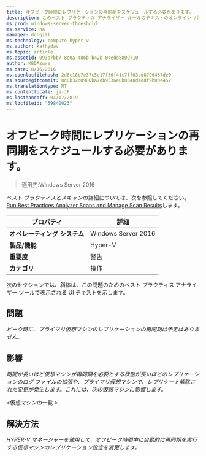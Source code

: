 ```yaml
---
title: オフピーク時間にレプリケーションの再同期をスケジュールする必要があります。
description: このベスト プラクティス アナライザー ルールのテキストのオンライン バージョン。
ms.prod: windows-server-threshold
ms.service: na
manager: dongill
ms.technology: compute-hyper-v
ms.author: kathydav
ms.topic: article
ms.assetid: 093a7bb7-8e0a-486b-b42b-04edd8809710
author: KBDAzure
ms.date: 8/16/2016
ms.openlocfilehash: 2d6c18b7e37c5d17f56f41c7ff03ed8796457de0
ms.sourcegitcommit: 0d0b32c8986ba7db9536e0b8648d4ddf9b03e452
ms.translationtype: MT
ms.contentlocale: ja-JP
ms.lasthandoff: 04/17/2019
ms.locfileid: "59840023"
---
```

# <a name="resynchronization-of-replication-should-be-scheduled-for-off-peak-hours"></a>オフピーク時間にレプリケーションの再同期をスケジュールする必要があります。

>適用先:Windows Server 2016

ベスト プラクティスとスキャンの詳細については、次を参照してください。 [Run Best Practices Analyzer Scans and Manage Scan Results](https://go.microsoft.com/fwlink/p/?LinkID=223177)します。  
  
|プロパティ|詳細|  
|-|-|  
|**オペレーティング システム**|Windows Server 2016|  
|**製品/機能**|Hyper-V|  
|**重要度**|警告|  
|**カテゴリ**|操作|  
  
次のセクションでは、斜体は、この問題のためのベスト プラクティス アナライザー ツールで表示される UI テキストを示します。  
  
## <a name="issue"></a>問題  
*ピーク時に、プライマリ仮想マシンのレプリケーションの再同期は予定はありません。*  
  
## <a name="impact"></a>影響  
*期間が長いほど仮想マシンが再同期を必要とする状態が長いほどのレプリケーションのログ ファイルの拡張や、プライマリ仮想マシンで、レプリケート解除された変更が発生します。これには、次の仮想マシンに影響します。*  
  
\<仮想マシンの一覧 >  
  
## <a name="resolution"></a>解決方法  
*HYPER-V マネージャーを使用して、オフピーク時間中に自動的に再同期を実行する仮想マシンのレプリケーション設定を変更します。*  
  


